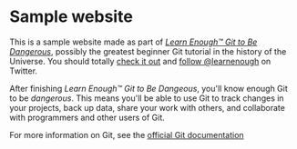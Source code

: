 # Sample website

This is a sample website made as part of [*Learn Enough™ Git to Be Dangerous*](https://www.learnenough.com/git-tutorial), possibly the greatest beginner Git tutorial in the history of the Universe.  You should totally [check it out](https://www.learnenough.com/#email_list) and [follow @learnenough](http://twitter.com/learnenough) on Twitter.

After finishing *Learn Enough™ Git to Be Dangeous*, you'll know enough Git to be *dangerous*.  This means you'll be able to use Git to track changes in your projects, back up data, share your work with others, and collaborate with programmers and other users of Git.

For more information on Git, see the [official Git documentation](https://git-scm.com/)
